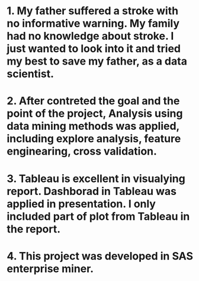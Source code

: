 #    1. My father suffered a stroke with no informative warning. My family had no knowledge about stroke. I just wanted to look into it and tried my best to save my father, as a data scientist.
#    2. After contreted the goal and the point of the project, Analysis using data mining methods was applied, including explore analysis, feature enginearing, cross validation.
#    3. Tableau is excellent in visualying report. Dashborad in Tableau was applied in presentation. I only included part of plot from Tableau in the report.
#    4. This project was developed in SAS enterprise miner.
